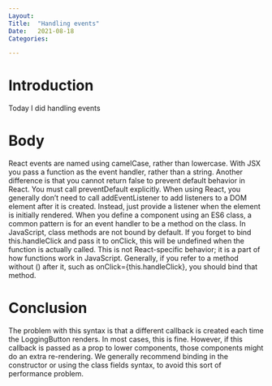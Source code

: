 ```yaml
---
Layout:
Title:	"Handling events"
Date:	2021-08-18
Categories:

---
```


# Introduction

Today I did handling events

# Body

React events are named using camelCase, rather than lowercase.
With JSX you pass a function as the event handler, rather than a string.
Another difference is that you cannot return false to prevent default behavior in React. You must call preventDefault explicitly. 
When using React, you generally don’t need to call addEventListener to add listeners to a DOM element after it is created. Instead, just provide a listener when the element is initially rendered.
When you define a component using an ES6 class, a common pattern is for an event handler to be a method on the class.
 In JavaScript, class methods are not bound by default. If you forget to bind this.handleClick and pass it to onClick, this will be undefined when the function is actually called.
 This is not React-specific behavior; it is a part of how functions work in JavaScript. Generally, if you refer to a method without () after it, such as onClick={this.handleClick}, you should bind that method.

 # Conclusion

 The problem with this syntax is that a different callback is created each time the LoggingButton renders. In most cases, this is fine. However, if this callback is passed as a prop to lower components, those components might do an extra re-rendering. We generally recommend binding in the constructor or using the class fields syntax, to avoid this sort of performance problem.

